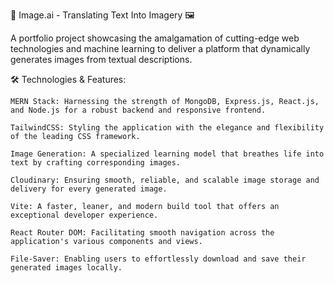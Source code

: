 🎨 Image.ai - Translating Text Into Imagery 🖼️

A portfolio project showcasing the amalgamation of cutting-edge web technologies and machine learning to deliver a platform that dynamically generates images from textual descriptions.

🛠️ Technologies & Features:

    MERN Stack: Harnessing the strength of MongoDB, Express.js, React.js, and Node.js for a robust backend and responsive frontend.

    TailwindCSS: Styling the application with the elegance and flexibility of the leading CSS framework.

    Image Generation: A specialized learning model that breathes life into text by crafting corresponding images.

    Cloudinary: Ensuring smooth, reliable, and scalable image storage and delivery for every generated image.

    Vite: A faster, leaner, and modern build tool that offers an exceptional developer experience.

    React Router DOM: Facilitating smooth navigation across the application's various components and views.

    File-Saver: Enabling users to effortlessly download and save their generated images locally.
